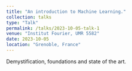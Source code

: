 ```yaml
---
title: "An introduction to Machine Learning."
collection: talks
type: "Talk"
permalink: /talks/2023-10-05-talk-1
venue: "Institut Fourier, UMR 5582"
date: 2023-10-05
location: "Grenoble, France"
---
```


Demystification, foundations and state of the art.
